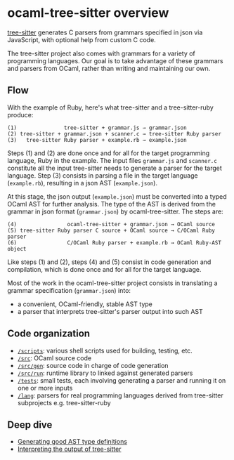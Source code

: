 ocaml-tree-sitter overview
==

[tree-sitter](https://tree-sitter.github.io/tree-sitter/) generates C
parsers from grammars specified in json via JavaScript, with optional
help from custom C code.

The tree-sitter project also comes with grammars for a variety of
programming languages. Our goal is to take advantage of these
grammars and parsers from OCaml, rather than writing and
maintaining our own.

Flow
--

With the example of Ruby, here's what tree-sitter and a
tree-sitter-ruby produce:

```
(1)               tree-sitter + grammar.js → grammar.json
(2) tree-sitter + grammar.json + scanner.c → tree-sitter Ruby parser
(3)   tree-sitter Ruby parser + example.rb → example.json
```

Steps (1) and (2) are done once and for all for the target programming
language, Ruby in the example. The input files `grammar.js` and `scanner.c`
constitute all the input tree-sitter needs to generate a parser for
the target language. Step (3) consists in parsing a file in
the target language (`example.rb`), resulting in a json AST
(`example.json`).

At this stage, the json output (`example.json`) must be converted into
a typed OCaml AST for further analysis. The type of the AST is derived
from the grammar in json format (`grammar.json`) by ocaml-tree-sitter. The
steps are:

```
(4)                ocaml-tree-sitter + grammar.json → OCaml source
(5) tree-sitter Ruby parser C source + OCaml source → C/OCaml Ruby parser
(6)                C/OCaml Ruby parser + example.rb → OCaml Ruby-AST object
```

Like steps (1) and (2), steps (4) and (5) consist in code generation
and compilation, which is done once and for all for the target
language.

Most of the work in the ocaml-tree-sitter project consists in translating a
grammar specification (`grammar.json`) into:

* a convenient, OCaml-friendly, stable AST type
* a parser that interprets tree-sitter's parser output into such AST

Code organization
--

* [`/scripts`](../scripts): various shell scripts used for building,
  testing, etc.
* [`/src`](../src): OCaml source code
* [`/src/gen`](../src/gen): source code in charge of code generation
* [`/src/run`](../src/run): runtime library to linked against generated parsers
* [`/tests`](../src/tests): small tests, each involving generating a
  parser and running it on one or more inputs
* [`/lang`](../lang): parsers for real programming languages derived from
  tree-sitter subprojects e.g. tree-sitter-ruby

Deep dive
--

* [Generating good AST type definitions](ast.md)
* [Interpreting the output of tree-sitter](parsing.md)

